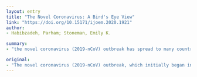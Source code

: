 ```yaml
---
layout: entry
title: "The Novel Coronavirus: A Bird's Eye View"
link: "https://doi.org/10.15171/ijoem.2020.1921"
author:
- Habibzadeh, Parham; Stoneman, Emily K.

summary:
- "the novel coronavirus (2019-nCoV) outbreak has spread to many countries around the globe. The death toll has exceeded that of the SARS-CoV outbreak back in 2002 and 2003 in China. All health organizations on high alert. Herein we present on an overview of the currently available information on the pathogenesis, epidemiology, clinical presentation, diagnosis, and treatment of this virus. We present on a list of the current available information."

original:
- "The novel coronavirus (2019-nCoV) outbreak, which initially began in China, has spread to many countries around the globe, with the number of confirmed cases increasing every day. With a death toll exceeding that of the SARS-CoV outbreak back in 2002 and 2003 in China, 2019-nCoV has led to a public health emergency of international concern, putting all health organizations on high alert. Herein, we present on an overview of the currently available information on the pathogenesis, epidemiology, clinical presentation, diagnosis, and treatment of this virus."
---
```



